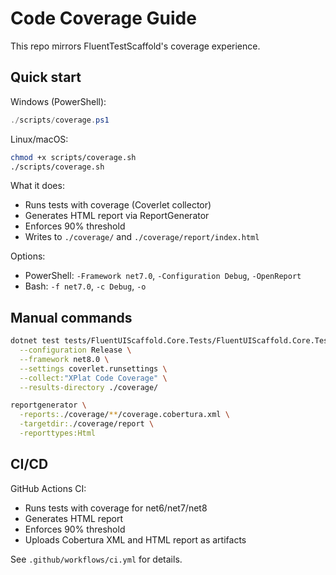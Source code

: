 # Code Coverage Guide

This repo mirrors FluentTestScaffold's coverage experience.

## Quick start

Windows (PowerShell):
```powershell
./scripts/coverage.ps1
```

Linux/macOS:
```bash
chmod +x scripts/coverage.sh
./scripts/coverage.sh
```

What it does:
- Runs tests with coverage (Coverlet collector)
- Generates HTML report via ReportGenerator
- Enforces 90% threshold
- Writes to `./coverage/` and `./coverage/report/index.html`

Options:
- PowerShell: `-Framework net7.0`, `-Configuration Debug`, `-OpenReport`
- Bash: `-f net7.0`, `-c Debug`, `-o`

## Manual commands

```bash
dotnet test tests/FluentUIScaffold.Core.Tests/FluentUIScaffold.Core.Tests.csproj \
  --configuration Release \
  --framework net8.0 \
  --settings coverlet.runsettings \
  --collect:"XPlat Code Coverage" \
  --results-directory ./coverage/

reportgenerator \
  -reports:./coverage/**/coverage.cobertura.xml \
  -targetdir:./coverage/report \
  -reporttypes:Html
```

## CI/CD

GitHub Actions CI:
- Runs tests with coverage for net6/net7/net8
- Generates HTML report
- Enforces 90% threshold
- Uploads Cobertura XML and HTML report as artifacts

See `.github/workflows/ci.yml` for details.